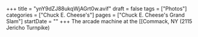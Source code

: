 +++
title = "ynY9dZJ88ukqWjAGrt0w.avif"
draft = false
tags = ["Photos"]
categories = ["Chuck E. Cheese's"]
pages = ["Chuck E. Cheese's Grand Slam"]
startDate = ""
+++
The arcade machine at the [[Commack, NY (2115 Jericho Turnpike)
